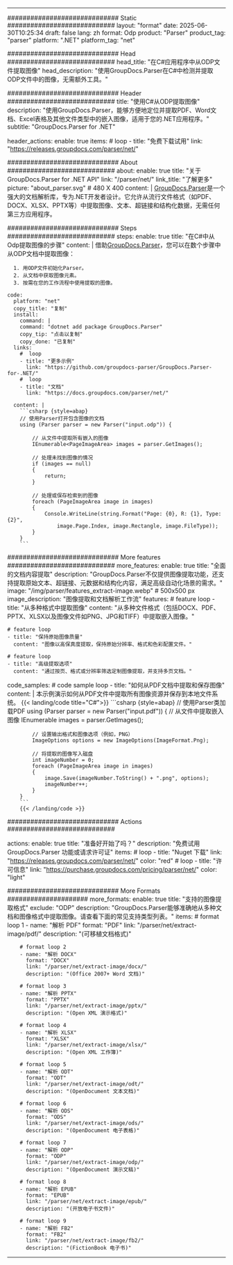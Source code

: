 


---
############################# Static ############################
layout: "format"
date:  2025-06-30T10:25:34
draft: false
lang: zh
format: Odp
product: "Parser"
product_tag: "parser"
platform: ".NET"
platform_tag: "net"

############################# Head ############################
head_title: "在C#应用程序中从ODP文件提取图像"
head_description: "使用GroupDocs.Parser在C#中检测并提取ODP文件中的图像，无需额外工具。"

############################# Header ############################
title: "使用C#从ODP提取图像" 
description: "使用GroupDocs.Parser，能够方便地定位并提取PDF、Word文档、Excel表格及其他文件类型中的嵌入图像，适用于您的.NET应用程序。"
subtitle: "GroupDocs.Parser for .NET" 

header_actions:
  enable: true
  items:
    #  loop
    - title: "免费下载试用"
      link: "https://releases.groupdocs.com/parser/net/"
      
############################# About ############################
about:
    enable: true
    title: "关于GroupDocs.Parser for .NET API"
    link: "/parser/net/"
    link_title: "了解更多"
    picture: "about_parser.svg" # 480 X 400
    content: |
       [GroupDocs.Parser](/parser/net/)是一个强大的文档解析库，专为.NET开发者设计。它允许从流行文件格式（如PDF、DOCX、XLSX、PPTX等）中提取图像、文本、超链接和结构化数据，无需任何第三方应用程序。

############################# Steps ############################
steps:
    enable: true
    title: "在C#中从Odp提取图像的步骤"
    content: |
      借助[GroupDocs.Parser](/parser/net/)，您可以在数个步骤中从ODP文档中提取图像：
      
      1. 用ODP文件初始化Parser。
      2. 从文档中获取图像元素。
      3. 按需在您的工作流程中使用提取的图像。
   
    code:
      platform: "net"
      copy_title: "复制"
      install:
        command: |
        command: "dotnet add package GroupDocs.Parser"
        copy_tip: "点击以复制"
        copy_done: "已复制"
      links:
        #  loop
        - title: "更多示例"
          link: "https://github.com/groupdocs-parser/GroupDocs.Parser-for-.NET/"
        #  loop
        - title: "文档"
          link: "https://docs.groupdocs.com/parser/net/"
          
      content: |
        ```csharp {style=abap}
        // 使用Parser打开包含图像的文档
        using (Parser parser = new Parser("input.odp")) {

            // 从文件中提取所有嵌入的图像
            IEnumerable<PageImageArea> images = parser.GetImages();

            // 处理未找到图像的情况
            if (images == null)
            {
                return;
            }

            // 处理或保存检索到的图像
            foreach (PageImageArea image in images)
            {
                Console.WriteLine(string.Format("Page: {0}, R: {1}, Type: {2}", 
                    image.Page.Index, image.Rectangle, image.FileType));
            }
        }
        ```  

############################# More features ############################
more_features:
  enable: true
  title: "全面的文档内容提取"
  description: "GroupDocs.Parser不仅提供图像提取功能，还支持提取原始文本、超链接、元数据和结构化内容，满足高级自动化场景的需求。"
  image: "/img/parser/features_extract-image.webp" # 500x500 px
  image_description: "图像提取和文档解析工作流"
  features:
    # feature loop
    - title: "从多种格式中提取图像"
      content: "从多种文件格式（包括DOCX、PDF、PPTX、XLSX以及图像文件如PNG、JPG和TIFF）中提取嵌入图像。"

    # feature loop
    - title: "保持原始图像质量"
      content: "图像以高保真度提取，保持原始分辨率、格式和色彩配置文件。"

    # feature loop
    - title: "高级提取选项"
      content: "通过按页、格式或分辨率筛选定制图像提取，并支持多页文档。"
      
  code_samples:
    # code sample loop
    - title: "如何从PDF文档中提取和保存图像"
      content: |
        本示例演示如何从PDF文件中提取所有图像资源并保存到本地文件系统。
        {{< landing/code title="C#">}}
        ```csharp {style=abap}
        //  使用Parser类加载PDF
        using (Parser parser = new Parser("input.pdf"))
        {
            // 从文件中提取嵌入图像
            IEnumerable<PageImageArea> images = parser.GetImages();

            // 设置输出格式和图像选项（例如，PNG）
            ImageOptions options = new ImageOptions(ImageFormat.Png);

            // 将提取的图像写入磁盘
            int imageNumber = 0;
            foreach (PageImageArea image in images)
            {
                image.Save(imageNumber.ToString() + ".png", options);
                imageNumber++;
            }
        }
        ```
        {{< /landing/code >}}


############################# Actions ############################

actions:
  enable: true
  title: "准备好开始了吗？"
  description: "免费试用 GroupDocs.Parser 功能或请求许可证"
  items:
    #  loop
    - title: "Nuget 下载"
      link: "https://releases.groupdocs.com/parser/net/"
      color: "red"
        #  loop
    - title: "许可信息"
      link: "https://purchase.groupdocs.com/pricing/parser/net/"
      color: "light"


############################# More Formats #####################
more_formats:
    enable: true
    title: "支持的图像提取格式"
    exclude: "ODP"
    description: "GroupDocs.Parser能够准确地从多种文档和图像格式中提取图像。请查看下面的常见支持类型列表。"
    items: 
        # format loop 1
        - name: "解析 PDF"
          format: "PDF"
          link: "/parser/net/extract-image/pdf/"
          description: "(可移植文档格式)"
          
        # format loop 2
        - name: "解析 DOCX"
          format: "DOCX"
          link: "/parser/net/extract-image/docx/"
          description: "(Office 2007+ Word 文档)"
          
        # format loop 3
        - name: "解析 PPTX"
          format: "PPTX"
          link: "/parser/net/extract-image/pptx/"
          description: "(Open XML 演示格式)"
          
        # format loop 4
        - name: "解析 XLSX"
          format: "XLSX"
          link: "/parser/net/extract-image/xlsx/"
          description: "(Open XML 工作簿)"
          
        # format loop 5
        - name: "解析 ODT"
          format: "ODT"
          link: "/parser/net/extract-image/odt/"
          description: "(OpenDocument 文本文档)"
          
        # format loop 6
        - name: "解析 ODS"
          format: "ODS"
          link: "/parser/net/extract-image/ods/"
          description: "(OpenDocument 电子表格)"
          
        # format loop 7
        - name: "解析 ODP"
          format: "ODP"
          link: "/parser/net/extract-image/odp/"
          description: "(OpenDocument 演示文稿)"
          
        # format loop 8
        - name: "解析 EPUB"
          format: "EPUB"
          link: "/parser/net/extract-image/epub/"
          description: "(开放电子书文件)"
          
        # format loop 9
        - name: "解析 FB2"
          format: "FB2"
          link: "/parser/net/extract-image/fb2/"
          description: "(FictionBook 电子书)"
         
          

---